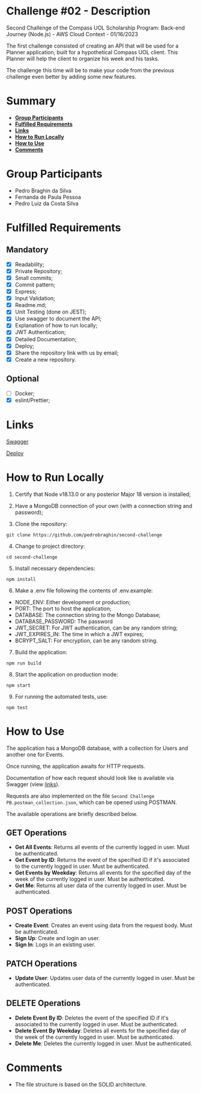 # Challenge #02 - Description

Second Challenge of the Compass UOL Scholarship Program: Back-end Journey (Node.js) - AWS Cloud Context - 01/16/2023

The first challenge consisted of creating an API that will be used for a Planner application, built for a hypothetical Compass UOL client. This Planner will help the client to organize his week and his tasks.

The challenge this time will be to make your code from the previous challenge even better by adding some new features.

# Summary

- [**Group Participants**](#group-participants)
- [**Fulfilled Requirements**](#fulfilled-requirements)
- [**Links**](#links)
- [**How to Run Locally**](#how-to-run-locally)
- [**How to Use**](#how-to-use)
- [**Comments**](#comments)

# Group Participants

- Pedro Braghin da Silva
- Fernanda de Paula Pessoa
- Pedro Luiz da Costa Silva

# Fulfilled Requirements

## Mandatory

- [x] Readability;
- [x] Private Repository;
- [x] Small commits;
- [x] Commit pattern;
- [x] Express;
- [x] Input Validation;
- [x] Readme.md;
- [x] Unit Testing (done on JEST);
- [x] Use swagger to document the API;
- [x] Explanation of how to run locally;
- [x] JWT Authentication;
- [x] Detailed Documentation;
- [x] Deploy;
- [x] Share the repository link with us by email;
- [x] Create a new repository.

## Optional

- [ ] Docker;
- [x] eslint/Prettier;

# Links

[Swagger](https://firstchallenge-compasspb-production.up.railway.app/api-docs)

[Deploy](https://firstchallenge-compasspb-production.up.railway.app/api/v1)

# How to Run Locally

1. Certify that Node v18.13.0 or any posterior Major 18 version is installed;

2. Have a MongoDB connection of your own (with a connection string and password);

3. Clone the repository:

```
git clone https://github.com/pedrobraghin/second-challenge
```

4. Change to project directory:

```
cd second-challenge
```

5. Install necessary dependencies:

```
npm install
```

6. Make a .env file following the contents of .env.example:

- NODE_ENV: Either development or production;
- PORT: The port to host the application;
- DATABASE: The connection string to the Mongo Database;
- DATABASE_PASSWORD: The password
- JWT_SECRET: For JWT authentication, can be any random string;
- JWT_EXPIRES_IN: The time in which a JWT expires;
- BCRYPT_SALT: For encryption, can be any random string.

7. Build the application:

```
npm run build
```

8. Start the application on production mode:

```
npm start
```

9. For running the automated tests, use:

```
npm test
```

# How to Use

The application has a MongoDB database, with a collection for Users and another one for Events.

Once running, the application awaits for HTTP requests.

Documentation of how each request should look like is available via Swagger (view [links](#links)).

Requests are also implemented on the file `Second Challenge PB.postman_collection.json`, which can be opened using POSTMAN.

The available operations are briefly described below.

## GET Operations

- **Get All Events**: Returns all events of the currently logged in user. Must be authenticated.
- **Get Event by ID**: Returns the event of the specified ID if it's associated to the currently logged in user. Must be authenticated.
- **Get Events by Weekday**: Returns all events for the specified day of the week of the currently logged in user. Must be authenticated.
- **Get Me**: Returns all user data of the currently logged in user. Must be authenticated.

## POST Operations

- **Create Event**: Creates an event using data from the request body. Must be authenticated.
- **Sign Up**: Create and login an user.
- **Sign In**: Logs in an existing user.

## PATCH Operations

- **Update User**: Updates user data of the currently logged in user. Must be authenticated.

## DELETE Operations

- **Delete Event By ID**: Deletes the event of the specified ID if it's associated to the currently logged in user. Must be authenticated.
- **Delete Event By Weekday**: Deletes all events for the specified day of the week of the currently logged in user. Must be authenticated.
- **Delete Me**: Deletes the currently logged in user. Must be authenticated.

# Comments

- The file structure is based on the SOLID architecture.
